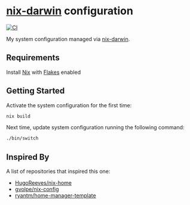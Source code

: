 # [nix-darwin] configuration

[![CI](https://github.com/sestrella/nix-home/actions/workflows/ci.yml/badge.svg)](https://github.com/sestrella/nix-home/actions/workflows/ci.yml)

My system configuration managed via [nix-darwin].

## Requirements

Install [Nix](https://nixos.org/guides/install-nix.html) with
[Flakes](https://nixos.wiki/wiki/Flakes) enabled

## Getting Started

Activate the system configuration for the first time:

```sh
nix build
```

Next time, update system configuration running the following command:

```sh
./bin/switch
```

## Inspired By

A list of repositories that inspired this one:

- [HugoReeves/nix-home](https://github.com/HugoReeves/nix-home/)
- [gvolpe/nix-config](https://github.com/gvolpe/nix-config/)
- [ryantm/home-manager-template](https://github.com/ryantm/home-manager-template/)

[nix-darwin]: https://github.com/LnL7/nix-darwin
